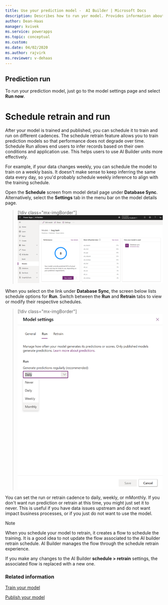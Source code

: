 ```yaml
---
title: Use your prediction model -  AI Builder | Microsoft Docs
description: Describes how to run yor model. Provides information about the schedule feature, which allows you to automatically retrain and run your prediction model at the cadence you choose. 
author: Dean-Haas
manager: kvivek
ms.service: powerapps
ms.topic: conceptual
ms.custom: 
ms.date: 04/02/2020
ms.author: rajvirk
ms.reviewer: v-dehaas
---
```


## Prediction run

To run your prediction model, just go to the model settings page and select **Run now**.

# Schedule retrain and run

After your model is trained and published, you can schedule it to train and run on different cadences. The schedule retrain feature allows you to train prediction models so that performance does not degrade over time. Schedule Run allows end users to infer records based on their own conditions and application use. This helps users to use AI Builder units more effectively.

For example, if your data changes weekly, you can schedule the model to train on a weekly basis. It doesn't make sense to keep inferring the same data every day, so you'd probably schedule weekly inference to align with the training schedule.

Open the **Schedule** screen from model detail page under **Database Sync**. Alternatively, select the **Settings** tab in the menu bar on the model details page.

> [!div class="mx-imgBorder"]
> ![Schedule screen](media/schedule-screen.png "Schedule screen")

When you select on the link under **Database Sync**, the screen below lists schedule options for **Run**. Switch between the **Run** and **Retrain** tabs to view or modify their respective schedules.

> [!div class="mx-imgBorder"]
> ![elect schedule cadence](media/schedule-cadence.png "Select schedule cadence")

You can set the run or retrain cadence to daily, weekly, or mMonthly. If you don't want run prediction or retrain at this time, you might just set it to never. This is useful if you have data issues upstream and do not want impact business processes, or if you just do not want to use the model.

> [!NOTE]  
> When you schedule your model to retrain, it creates a flow to schedule the training. It is a good idea to not update the flow associated to the AI builder retrain schedule. AI Builder manages the flow through the schedule retrain experience.

If you make any changes to the AI Builder **schedule > retrain** settings, the associated flow is replaced with a new one.

### Related information

[Train your model](train-model.md)

[Publish your model](publish-model.md)
